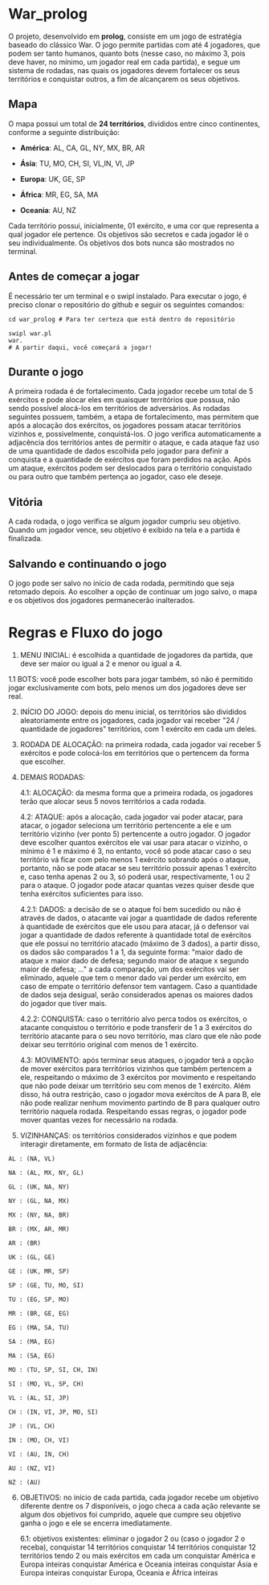 # War_prolog

O projeto, desenvolvido em **prolog**, consiste em um jogo de estratégia baseado do clássico War. O jogo permite partidas com até 4 jogadores, que podem ser tanto humanos, quanto bots (nesse caso, no máximo 3, pois deve haver, no mínimo, um jogador real em cada partida), e segue um sistema de rodadas, nas quais os jogadores devem fortalecer os seus territórios e conquistar outros, a fim de alcançarem os seus objetivos.


## Mapa

O mapa possui um total de **24 territórios**, divididos entre cinco continentes, conforme a seguinte distribuição:

- **América**: AL, CA, GL, NY, MX, BR, AR

- **Ásia**: TU, MO, CH, SI, VL,IN, VI, JP

- **Europa**: UK, GE, SP

- **África**: MR, EG, SA, MA

- **Oceania**: AU, NZ

Cada território possui, inicialmente, 01 exército, e uma cor que representa a qual jogador ele pertence. Os objetivos são secretos e cada jogador lê o seu individualmente. Os objetivos dos bots nunca são mostrados no terminal.

## Antes de começar a jogar
É necessário ter um terminal e o swipl instalado. Para executar o jogo, é preciso clonar o repositório do github e seguir os seguintes comandos:

````
cd war_prolog # Para ter certeza que está dentro do repositório

swipl war.pl 
war.
# A partir daqui, você começará a jogar!

````
## Durante o jogo
A primeira rodada é de fortalecimento. Cada jogador recebe um total de 5 exércitos e pode alocar eles em quaisquer territórios que possua, não sendo possível alocá-los em territórios de adversários. As rodadas seguintes possuem, também, a etapa de fortalecimento, mas permitem que após a alocação dos exércitos, os jogadores possam atacar territórios vizinhos e, possivelmente, conquistá-los. O jogo verifica automaticamente a adjacência dos territórios antes de permitir o ataque, e cada ataque faz uso de uma quantidade de dados escolhida pelo jogador para definir a conquista e a quantidade de exércitos que foram perdidos na ação. Após um ataque, exércitos podem ser deslocados para o território conquistado ou para outro que também pertença ao jogador, caso ele deseje.

## Vitória
A cada rodada, o jogo verifica se algum jogador cumpriu seu objetivo. Quando um jogador vence, seu objetivo é exibido na tela e a partida é finalizada.

## Salvando e continuando o jogo
O jogo pode ser salvo no início de cada rodada, permitindo que seja retomado depois. Ao escolher a opção de continuar um jogo salvo, o mapa e os objetivos dos jogadores permanecerão inalterados.

# Regras e Fluxo do jogo
1.  MENU INICIAL: é escolhida a quantidade de jogadores da partida, que deve ser maior ou igual a 2 e menor ou igual a 4.

1.1 BOTS: você pode escolher bots para jogar também, só não é permitido jogar exclusivamente com bots, pelo menos um dos jogadores deve ser real.

2.  INÍCIO DO JOGO: depois do menu inicial, os territórios são divididos aleatoriamente entre os jogadores, cada jogador vai receber "24 / quantidade de jogadores" territórios, com 1 exército em cada um deles.
    
3.  RODADA DE ALOCAÇÃO: na primeira rodada, cada jogador vai receber 5 exércitos e pode colocá-los em territórios que o pertencem da forma que escolher.
    
4.  DEMAIS RODADAS:
    
    4.1: ALOCAÇÃO: da mesma forma que a primeira rodada, os jogadores terão que alocar seus 5 novos territórios a cada rodada.
    
    4.2: ATAQUE: após a alocação, cada jogador vai poder atacar, para atacar, o jogador seleciona um território pertencente a ele e um território vizinho (ver ponto 5) pertencente a outro jogador. O jogador deve escolher quantos exércitos ele vai usar para atacar o vizinho, o mínimo é 1 e máximo é 3, no entanto, você só pode atacar caso o seu território vá ficar com pelo menos 1 exército sobrando após o ataque, portanto, não se pode atacar se seu território possuir apenas 1 exército e, caso tenha apenas 2 ou 3, só poderá usar, respectivamente, 1 ou 2 para o ataque. O jogador pode atacar quantas vezes quiser desde que tenha exércitos suficientes para isso.
    
    4.2.1: DADOS: a decisão de se o ataque foi bem sucedido ou não é através de dados, o atacante vai jogar a quantidade de dados referente à quantidade de exércitos que ele usou para atacar, já o defensor vai jogar a quantidade de dados referente à quantidade total de exércitos que ele possui no território atacado (máximo de 3 dados), a partir disso, os dados são comparados 1 a 1, da seguinte forma: "maior dado de ataque x maior dado de defesa; segundo maior de ataque x segundo maior de defesa; ..." a cada comparação, um dos exércitos vai ser eliminado, aquele que tem o menor dado vai perder um exército, em caso de empate o território defensor tem vantagem. Caso a quantidade de dados seja desigual, serão considerados apenas os maiores dados do jogador que tiver mais.
    
    4.2.2: CONQUISTA: caso o território alvo perca todos os exércitos, o atacante conquistou o território e pode transferir de 1 a 3 exércitos do território atacante para o seu novo território, mas claro que ele não pode deixar seu território original com menos de 1 exército.
    
    4.3: MOVIMENTO: após terminar seus ataques, o jogador terá a opção de mover exércitos para territórios vizinhos que também pertencem a ele, respeitando o máximo de 3 exércitos por movimento e respeitando que não pode deixar um território seu com menos de 1 exército. Além disso, há outra restrição, caso o jogador mova exércitos de A para B, ele não pode realizar nenhum movimento partindo de B para qualquer outro território naquela rodada. Respeitando essas regras, o jogador pode mover quantas vezes for necessário na rodada.
    
5.  VIZINHANÇAS: os territórios considerados vizinhos e que podem interagir diretamente, em formato de lista de adjacência: 

````
AL : (NA, VL)
    
NA : (AL, MX, NY, GL)

GL : (UK, NA, NY)

NY : (GL, NA, MX)

MX : (NY, NA, BR)

BR : (MX, AR, MR)

AR : (BR)

UK : (GL, GE)

GE : (UK, MR, SP)

SP : (GE, TU, MO, SI)

TU : (EG, SP, MO)

MR : (BR, GE, EG)

EG : (MA, SA, TU)

SA : (MA, EG)

MA : (SA, EG)

MO : (TU, SP, SI, CH, IN)

SI : (MO, VL, SP, CH)

VL : (AL, SI, JP)

CH : (IN, VI, JP, MO, SI)

JP : (VL, CH)

IN : (MO, CH, VI)

VI : (AU, IN, CH)

AU : (NZ, VI)

NZ : (AU)
````

6.  OBJETIVOS: no início de cada partida, cada jogador recebe um objetivo diferente dentre os 7 disponíveis, o jogo checa a cada ação relevante se algum dos objetivos foi cumprido, aquele que cumpre seu objetivo ganha o jogo e ele se encerra imediatamente.
    
    6.1: objetivos existentes: eliminar o jogador 2 ou (caso o jogador 2 o receba), conquistar 14 territórios conquistar 14 territórios conquistar 12 territórios tendo 2 ou mais exércitos em cada um conquistar América e Europa inteiras conquistar América e Oceania inteiras conquistar Ásia e Europa inteiras conquistar Europa, Oceania e África inteiras
